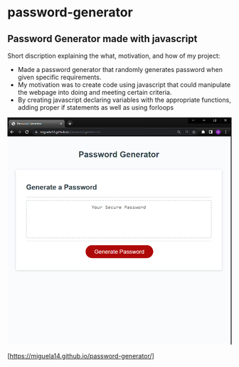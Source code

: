 # password-generator

## Password Generator made with javascript

Short discription explaining the what, motivation, and how of my project:

- Made a password generator that randomly generates password when given specific requirements.
- My motivation was to create code using javascript that could manipulate the webpage into doing and meeting certain criteria.
- By creating javascript declaring variables with the appropriate functions, adding proper if statements as well as using forloops

![](/assets/image/password-generator-image.PNG)

[https://miguela14.github.io/password-generator/]